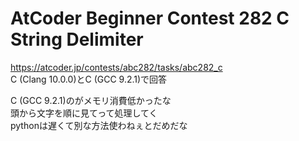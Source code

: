 # AtCoder Beginner Contest 282 C String Delimiter  
https://atcoder.jp/contests/abc282/tasks/abc282_c  
C (Clang 10.0.0)とC (GCC 9.2.1)で回答  

C (GCC 9.2.1)のがメモリ消費低かったな  
頭から文字を順に見てって処理してく  
pythonは遅くて別な方法使わねぇとだめだな
